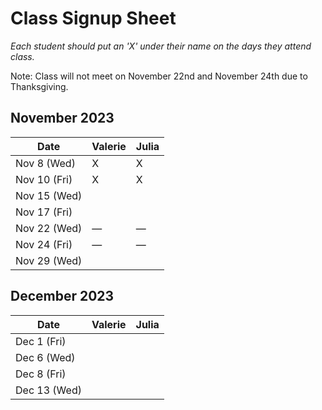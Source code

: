 # Class Signup Sheet

*Each student should put an 'X' under their name on the days they attend class.*

Note: Class will not meet on November 22nd and November 24th due to Thanksgiving.

## November 2023

| Date        | Valerie      | Julia      |
|-------------|-------------|-------------|
| Nov 8 (Wed)  |      X       |       X      |
| Nov 10 (Fri) |        X     |       X      |
| Nov 15 (Wed) |             |             |
| Nov 17 (Fri) |             |             |
| Nov 22 (Wed) |     —       |     —       |
| Nov 24 (Fri) |     —       |     —       |
| Nov 29 (Wed) |             |             |

## December 2023

| Date        | Valerie      | Julia      |
|-------------|-------------|-------------|
| Dec 1 (Fri)  |             |             |
| Dec 6 (Wed)  |             |             |
| Dec 8 (Fri)  |             |             |
| Dec 13 (Wed) |             |             |


